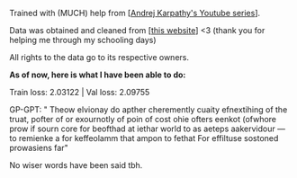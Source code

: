 Trained with (MUCH) help from [<a href="https://www.youtube.com/watch?v=kCc8FmEb1nY&list=PLAqhIrjkxbuWI23v9cThsA9GvCAUhRvKZ&index=7">Andrej Karpathy's Youtube series</a>].

Data was obtained and cleaned from [<a href="https://grail.moe">this website</a>] <3 (thank you for helping me through my schooling days)

All rights to the data go to its respective owners.

<b>As of now, here is what I have been able to do:</b>

Train loss: 2.03122 | Val loss: 2.09755

GP-GPT: " Theow elvionay do apther cheremently cuaity efnextihing of the truat, pofter of or exournotly of poin of cost ohie ofters eenkot (ofwhore prow if sourn core for beofthad at iethar world to as aeteps aakervidour — to remienke a for keffeolamm that ampon to fethat For effiltuse sostoned prowasiens far"

No wiser words have been said tbh.
